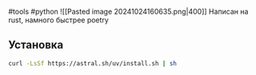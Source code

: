 #tools #python
![[Pasted image 20241024160635.png|400]]
Написан на rust, намного быстрее poetry
## Установка
```bash
curl -LsSf https://astral.sh/uv/install.sh | sh
```
